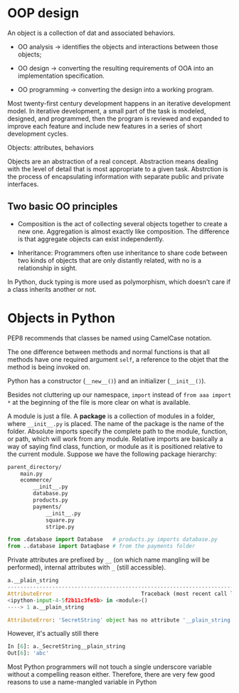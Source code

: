 # OOP design

An object is a collection of dat and associated behaviors.

- OO analysis -> identifies the objects and interactions between those objects;

- OO design -> converting the resulting requirements of OOA into an implementation specification.

- OO programming -> converting the design into a working program.

Most twenty-first century development happens in an iterative development model. In iterative development, a small part of the task is modeled, designed, and programmed, then the program is reviewed and expanded to improve each feature and include new features in a series of short development cycles.

Objects: attributes, behaviors

Objects are an abstraction of a real concept. Abstraction means dealing with the level of detail that is most appropriate to a given task. Abstrction is the process of encapsulating information with separate public and private interfaces.

## Two basic OO principles

- Composition is the act of collecting several objects together to create a new one. Aggregation is almost exactly like composition. The difference is that aggregate objects can exist independently.

- Inheritance: Programmers often use inheritance to share code between two kinds of objects that are only distantly related, with no is a relationship in sight. 

In Python, duck typing is more used as polymorphism, which doesn't care if a class inherits another or not.

# Objects in Python

PEP8 recommends that classes be named using CamelCase notation.

The one difference between methods and normal functions is that all methods have one required argument `self`, a reference to the objet that the method is being invoked on.

Python has a constructor (`__new__()`) and an initializer (`__init__()`).

Besides not cluttering up our namespace, `import`  instead of `from aaa import *` at the beginning of the file is more clear on what is available.

A module is just a file. A __package__ is a collection of modules in a folder, where `__init__.py` is placed. The name of the package is the name of the folder. Absolute imports specify the complete path to the module, function, or path, which will work from any module. Relative imports are basically a way of saying find class, function, or module as it is positioned relative to the current module. Suppose we have the following package hierarchy:

```bash
parent_directory/
    main.py
    ecommerce/
        __init__.py
        database.py
        products.py
        payments/
            __init__.py
            square.py
            stripe.py
```

```python
from .database import Database   # products.py imports database.py
from ..database import Dataqbase # from the payments folder
```

Private attributes are prefixed by `__` (on which name mangling will be performed), internal attributes with `_` (still accessible).

```python
a.__plain_string
---------------------------------------------------------------------------
AttributeError                            Traceback (most recent call last)
<ipython-input-4-5f2b11c3fe5b> in <module>()
----> 1 a.__plain_string

AttributeError: 'SecretString' object has no attribute '__plain_string'
```

However, it's actually still there

```python
In [6]: a._SecretString__plain_string
Out[6]: 'abc'
```

Most Python programmers will not touch a single underscore variable without a compelling reason either. Therefore, there are very few good reasons to use a name-mangled variable in Python
